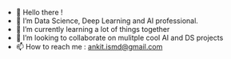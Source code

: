 - 👋 Hello there !
- 👀 I’m Data Science, Deep Learning and AI professional. 
- 🌱 I’m currently learning a lot of things together 
- 💞️ I’m looking to collaborate on mulitple cool AI and DS projects 
- 📫 How to reach me : ankit.ismd@gmail.com
